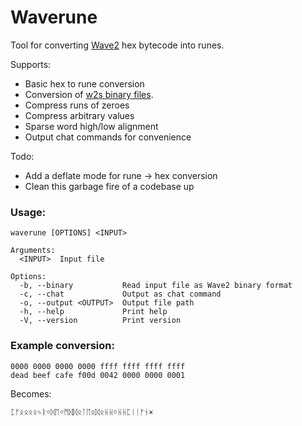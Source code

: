 # Waverune
Tool for converting [Wave2](https://github.com/Meisaka/MeiVM2/) hex bytecode into runes.

Supports:
- Basic hex to rune conversion
- Conversion of [w2s binary files](https://github.com/zeb-hicks/wave2_assembler).
- Compress runs of zeroes
- Compress arbitrary values
- Sparse word high/low alignment
- Output chat commands for convenience

Todo:
- Add a deflate mode for rune -> hex conversion
- Clean this garbage fire of a codebase up

### Usage:
```
waverune [OPTIONS] <INPUT>

Arguments:
  <INPUT>  Input file

Options:
  -b, --binary           Read input file as Wave2 binary format
  -c, --chat             Output as chat command
  -o, --output <OUTPUT>  Output file path
  -h, --help             Print help
  -V, --version          Print version
```

### Example conversion:

```
0000 0000 0000 0000 ffff ffff ffff ffff
dead beef cafe f00d 0042 0000 0000 0001
```
Becomes:
```
ᛈᚠᛟᛟᛟᛟᛃᚱᛜᛞᛖᛜᛗᛞᛞᛟᛚᛖᛟᛞᛟᚺᚺᛜᚺᚺᛈᛁᛁᚠᚾ×
```
